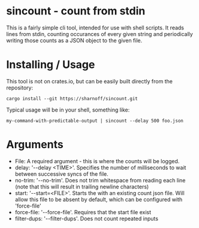 # sincount - count from stdin

This is a fairly simple cli tool, intended for use with shell scripts. It reads
lines from stdin, counting occurances of every given string and periodically
writing those counts as a JSON object to the given file.

# Installing / Usage

This tool is not on crates.io, but can be easily built directly from the
repository:
```
cargo install --git https://sharnoff/sincount.git
```

Typical usage will be in your shell, something like:
```
my-command-with-predictable-output | sincount --delay 500 foo.json
```

# Arguments

- File: A required argument - this is where the counts will be logged.
- delay: '--delay \<TIME\>'. Specifies the number of milliseconds to wait
  between successive syncs of the file.
- no-trim: '--no-trim'. Does not trim whitespace from reading each line (note
  that this will result in trailing newline characters)
- start: '--start=\<FILE\>'. Starts the with an existing count json file. Will
  allow this file to be absent by default, which can be configured with
  'force-file'
- force-file: '--force-file'. Requires that the start file exist
- filter-dups: '--filter-dups'. Does not count repeated inputs
